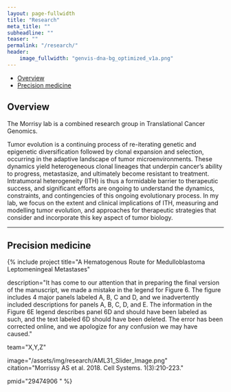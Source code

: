```yaml
---
layout: page-fullwidth
title: "Research"
meta_title: ""
subheadline: ""
teaser: ""
permalink: "/research/"
header:
    image_fullwidth: "genvis-dna-bg_optimized_v1a.png"
---
```


<div data-magellan-expedition="fixed">
  <ul class="sub-nav">
    <li data-magellan-arrival="Overview"><a href="#Overview">Overview</a></li>
    <li data-magellan-arrival="Precision_medicine"><a href="#Precision_medicine">Precision medicine</a></li>
  </ul>
</div>

<h2 data-magellan-destination="Overview">Overview</h2>
<a name="Overview"></a>

The Morrisy lab is a combined research group in Translational Cancer Genomics.

Tumor evolution is a continuing process of re-iterating genetic and epigenetic diversification followed by clonal expansion and selection, occurring in the adaptive landscape of tumor microenvironments. These dynamics yield heterogeneous clonal lineages that underpin cancer’s ability to progress, metastasize, and ultimately become resistant to treatment.  Intratumoral heterogeneity (ITH) is thus a formidable barrier to therapeutic success, and significant efforts are ongoing to understand the dynamics, constraints, and contingencies of this ongoing evolutionary process.  In my lab, we focus on the extent and clinical implications of ITH, measuring and modelling tumor evolution, and approaches for therapeutic strategies that consider and incorporate this key aspect of tumor biology.

<hr>

<h2 data-magellan-destination="Precision_medicine">Precision medicine</h2>
<a name="Precision_medicine"></a>

{% include project
  title="A Hematogenous Route for Medulloblastoma Leptomeningeal Metastases"

  description="It has come to our attention that in preparing the final version of the manuscript, we made a mistake in the legend for Figure 6. The figure includes 4 major panels labeled A, B, C and D, and we inadvertently included descriptions for panels A, B, C, D, and E. The information in the Figure 6E legend describes panel 6D and should have been labeled as such, and the text labeled 6D should have been deleted. The error has been corrected online, and we apologize for any confusion we may have caused."

  team="X,Y,Z"

  image="/assets/img/research/AML31_Slider_Image.png"  
  citation="Morrissy AS et al. 2018. Cell Systems. 1(3):210-223."

  pmid="29474906 "
%}

